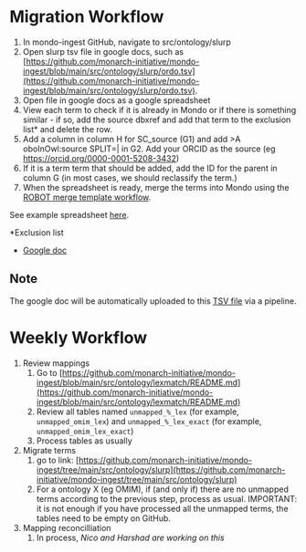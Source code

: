 # Migration Workflow

1. In mondo-ingest GitHub, navigate to src/ontology/slurp
1. Open slurp tsv file in google docs, such as [https://github.com/monarch-initiative/mondo-ingest/blob/main/src/ontology/slurp/ordo.tsv](https://github.com/monarch-initiative/mondo-ingest/blob/main/src/ontology/slurp/ordo.tsv).
1. Open file in google docs as a google spreadsheet
1. View each term to check if it is already in Mondo or if there is something similar - if so, add the source dbxref and add that term to the exclusion list* and delete the row.
1. Add a column in column H for SC_source (G1) and add >A oboInOwl:source SPLIT=| in G2. Add your ORCID as the source (eg https://orcid.org/0000-0001-5208-3432)
1. If it is a term term that should be added, add the ID for the parent in column G (in most cases, we should reclassify the term.)
1. When the spreadsheet is ready, merge the terms into Mondo using the [ROBOT merge template workflow](..editors-guide/robot-template.md).

See example spreadsheet [here](https://docs.google.com/spreadsheets/d/1k2ycAyi1m1NjnYlfgXgDcN7T3U5-V3muObjaS8zyQyI/edit#gid=339514456). 

*Exclusion list  
- [Google doc](https://docs.google.com/spreadsheets/d/18V-_j4b22LzCytxFEM3pBEl6-_ODJY06gpUwH0F6JVY/edit) 

## Note
The google doc will be automatically uploaded to this [TSV file](https://github.com/monarch-initiative/mondo-ingest/tree/main/src/ontology/config) via a pipeline.   


# Weekly Workflow

1. Review mappings
   1. Go to [https://github.com/monarch-initiative/mondo-ingest/blob/main/src/ontology/lexmatch/README.md](https://github.com/monarch-initiative/mondo-ingest/blob/main/src/ontology/lexmatch/README.md) 
   1. Review all tables named `unmapped_%_lex` (for example, `unmapped_omim_lex`) and `unmapped_%_lex_exact` (for example, `unmapped_omim_lex_exact`)
   1. Process tables as usually
1. Migrate terms   
   1. go to link: [https://github.com/monarch-initiative/mondo-ingest/tree/main/src/ontology/slurp](https://github.com/monarch-initiative/mondo-ingest/tree/main/src/ontology/slurp)
   1. For a ontology X (eg OMIM), if (and only if) there are no unmapped terms according to the previous step, process as usual.
   IMPORTANT: it is not enough if you have processed all the unmapped terms, the tables need to be empty on GitHub.
1. Mapping reconcilliation
   1. In process, _Nico and Harshad are working on this_
   
